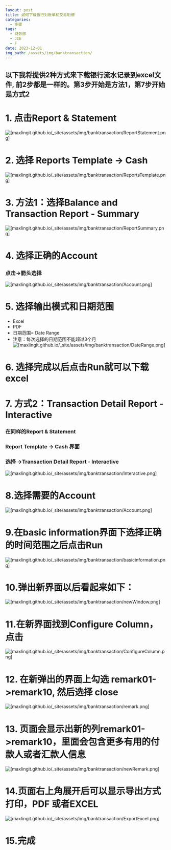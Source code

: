 ```yaml
---
layout: post
title: 如何下载银行对账单和交易明细
categories:
  - 步骤
tags:
  - 财务部
  - JIE
  - F
date: 2023-12-01
img_path: /assets/img/banktransaction/
---
```

## 以下我将提供2种方式来下载银行流水记录到excel文件, 前2步都是一样的。第3步开始是方法1，第7步开始是方式2


# 1. 点击Report & Statement

![[maxlingit.github.io/_site/assets/img/banktransaction/ReportStatement.png]](ReportStatement.png)

# 2. 选择 Reports Template -> Cash
![[maxlingit.github.io/_site/assets/img/banktransaction/ReportsTemplate.png]](ReportsTemplate.png)


# 3.  方法1：选择Balance and Transaction Report - Summary
![[maxlingit.github.io/_site/assets/img/banktransaction/ReportSummary.png]](ReportSummary.png)


# 4. 选择正确的Account

### 点击→箭头选择

![[maxlingit.github.io/_site/assets/img/banktransaction/Account.png]](Account.png)



# 5. 选择输出模式和日期范围

- Excel
- PDF
- 日期范围= Date Range
- 注意：每次选择的日期范围不能超过3个月
![[maxlingit.github.io/_site/assets/img/banktransaction/DateRange.png]](DateRange.png)
# 6. 选择完成以后点击Run就可以下载excel


# 7. 方式2：Transaction Detail Report - Interactive

### 在同样的Report & Statement 
### Report Template -> Cash 界面

### 选择 ->Transaction Detail Report - Interactive


![[maxlingit.github.io/_site/assets/img/banktransaction/Interactive.png]](Interactive.png)


# 8.选择需要的Account

![[maxlingit.github.io/_site/assets/img/banktransaction/Account.png]](Account.png)

# 9.在basic information界面下选择正确的时间范围之后点击Run
![[maxlingit.github.io/_site/assets/img/banktransaction/basicinformation.png]](basicinformation.png)


# 10.弹出新界面以后看起来如下：
![[maxlingit.github.io/_site/assets/img/banktransaction/newWindow.png]](newWindow.png)


# 11.在新界面找到Configure Column， 点击
![[maxlingit.github.io/_site/assets/img/banktransaction/ConfigureColumn.png]](ConfigureColumn.png)


# 12. 在新弹出的界面上勾选 remark01->remark10, 然后选择 close

![[maxlingit.github.io/_site/assets/img/banktransaction/remark.png]](remark.png)


# 13. 页面会显示出新的列remark01->remark10，里面会包含更多有用的付款人或者汇款人信息

![[maxlingit.github.io/_site/assets/img/banktransaction/newRemark.png]](newRemark.png)


# 14.页面右上角展开后可以显示导出方式打印，PDF 或者EXCEL

![[maxlingit.github.io/_site/assets/img/banktransaction/ExportExcel.png]](ExportExcel.png)


# 15.完成